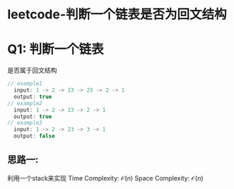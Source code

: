 # leetcode-判断一个链表是否为回文结构

# Q1: 判断一个链表
是否属于回文结构
```java
// example1
  input: 1 -> 2 -> 23 -> 23 -> 2 -> 1
  output: true
// example2
  input: 1 -> 2 -> 23 -> 2 -> 1
  output: true 
// example3
  input: 1 -> 2 -> 23 -> 3 -> 1
  output: false 
```

## 思路一:
利用一个stack来实现
Time Complexity: $\mathcal{O}(n)$
Space Complexity: $\mathcal{O}(n)$

